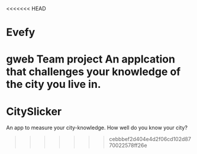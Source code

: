 <<<<<<< HEAD
# Evefy
gweb Team project
An applcation that challenges your knowledge of the city you live in.
=======
# CitySlicker
An app to measure your city-knowledge. How well do you know your city?
>>>>>>> cebbbef2d404e4d2f06cd102d8770022578ff26e
